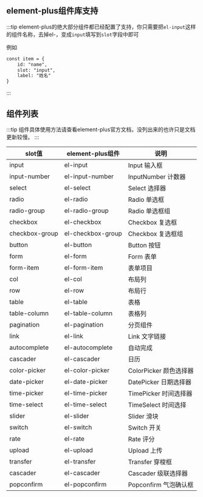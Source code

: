 ## element-plus组件库支持
:::tip
element-plus的绝大部分组件都已经配置了支持，你只需要把`el-input`这样的组件名称，去掉el-，变成`input`填写到`slot`字段中即可

例如
```html
const item = {
    id: "name",
    slot: "input",
    label: "姓名"
}
```
:::

## 组件列表
:::tip
组件具体使用方法请查看element-plus官方文档，没列出来的也许只是文档更新较慢。
:::

|slot值|element-plus组件|说明|
|--|--|--|
|input|el-input|Input 输入框|
|input-number|el-input-number|InputNumber 计数器|
|select|el-select|Select 选择器|
|radio|el-radio|Radio 单选框|
|radio-group|el-radio-group|Radio 单选框组|
|checkbox|el-checkbox|Checkbox 复选框|
|checkbox-group|el-checkbox-group|Checkbox 复选框组|
|button|el-button|Button 按钮|
|form|el-form|Form 表单|
|form-item|el-form-item|表单项目|
|col|el-col|布局列|
|row|el-row|布局行|
|table|el-table|表格|
|table-column|el-table-column|表格列|
|pagination|el-pagination|分页组件|
|link|el-link|Link 文字链接|
|autocomplete|el-autocomplete|自动完成|
|cascader|el-cascader|日历|
|color-picker|el-color-picker|ColorPicker 颜色选择器|
|date-picker|el-date-picker|DatePicker 日期选择器|
|time-picker|el-time-picker|TimePicker 时间选择器|
|time-select|el-time-select|TimeSelect 时间选择|
|slider|el-slider|Slider 滑块|
|switch|el-switch|Switch 开关|
|rate|el-rate|Rate 评分|
|upload|el-upload|Upload 上传|
|transfer|el-transfer|Transfer 穿梭框|
|cascader|el-cascader|Cascader 级联选择器|
|popconfirm|el-popconfirm| Popconfirm 气泡确认框| 